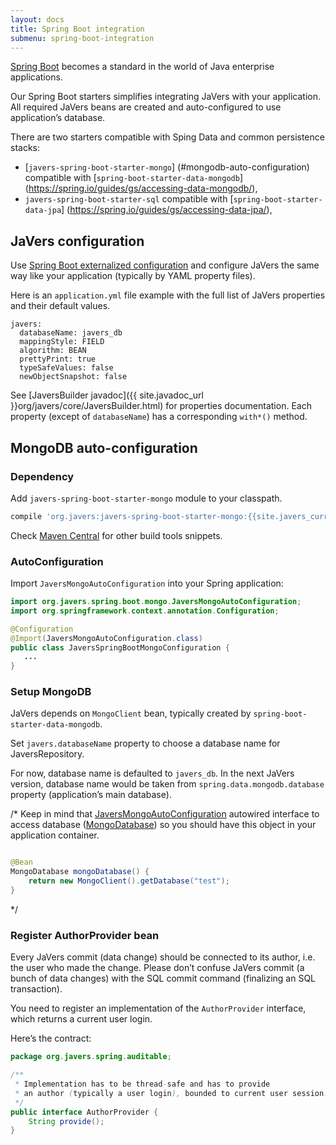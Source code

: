```yaml
---
layout: docs
title: Spring Boot integration
submenu: spring-boot-integration
---
```


[Spring Boot](http://projects.spring.io/spring-boot/)
becomes a standard in the world of Java enterprise applications.

Our Spring Boot starters simplifies integrating
JaVers with your application. All required JaVers beans are 
created and auto-configured to use application’s database.  

There are two starters compatible with Sping Data and 
common persistence stacks:

* [`javers-spring-boot-starter-mongo`]
 (#mongodb-auto-configuration) compatible with [`spring-boot-starter-data-mongodb`]
(https://spring.io/guides/gs/accessing-data-mongodb/),
* `javers-spring-boot-starter-sql` compatible with [`spring-boot-starter-data-jpa`]
(https://spring.io/guides/gs/accessing-data-jpa/),


<h2 id="javers-configuration-properties">JaVers configuration</h2>

Use [Spring Boot externalized configuration](https://docs.spring.io/spring-boot/docs/current/reference/html/boot-features-external-config.html)
and configure JaVers the same way like your application (typically by YAML property files).

Here is an `application.yml` file example
with the full list of JaVers properties and their default values.

```
javers:
  databaseName: javers_db
  mappingStyle: FIELD
  algorithm: BEAN
  prettyPrint: true
  typeSafeValues: false
  newObjectSnapshot: false
```  

See [JaversBuilder javadoc]({{ site.javadoc_url }}org/javers/core/JaversBuilder.html)
for properties documentation. Each property
(except of `databaseName`) has a corresponding `with*()` method.

<h2 id="mongodb-auto-configuration">MongoDB auto-configuration</h2>

### Dependency ###
Add `javers-spring-boot-starter-mongo` module to your classpath.

```groovy
compile 'org.javers:javers-spring-boot-starter-mongo:{{site.javers_current_version}}'
```

Check [Maven Central](http://search.maven.org/#artifactdetails|org.javers|javers-spring-boot-starter-mongo|{{site.javers_current_version}}|jar)
for other build tools snippets.

### AutoConfiguration ###

Import `JaversMongoAutoConfiguration` into your Spring application:

```java
import org.javers.spring.boot.mongo.JaversMongoAutoConfiguration;
import org.springframework.context.annotation.Configuration;

@Configuration
@Import(JaversMongoAutoConfiguration.class)
public class JaversSpringBootMongoConfiguration {
   ...
}

```

### Setup MongoDB ###
JaVers depends on `MongoClient` bean, typically created by `spring-boot-starter-data-mongodb`.

Set `javers.databaseName` property to choose a database name for JaversRepository. 

For now, database name is defaulted to `javers_db`. 
In the next JaVers version, database name would be
taken from `spring.data.mongodb.database` property (application’s main database).

/*
Keep in mind that [JaversMongoAutoConfiguration]() autowired interface to access database
([MongoDatabase](http://api.mongodb.org/java/current/com/mongodb/client/MongoDatabase.html)) so you should have this object in your
application container.

```java

@Bean
MongoDatabase mongoDatabase() {
    return new MongoClient().getDatabase("test");
}
```
*/

### Register AuthorProvider bean

Every JaVers commit (data change) should be connected to its author, i.e. the
user who made the change.
Please don’t confuse JaVers commit (a bunch of data changes)
with the SQL commit command (finalizing an SQL transaction).

You need to register an implementation of the `AuthorProvider` interface,
which returns a current user login.

Here’s the contract:

```java
package org.javers.spring.auditable;

/**
 * Implementation has to be thread-safe and has to provide
 * an author (typically a user login), bounded to current user session.
 */
public interface AuthorProvider {
    String provide();
}
```